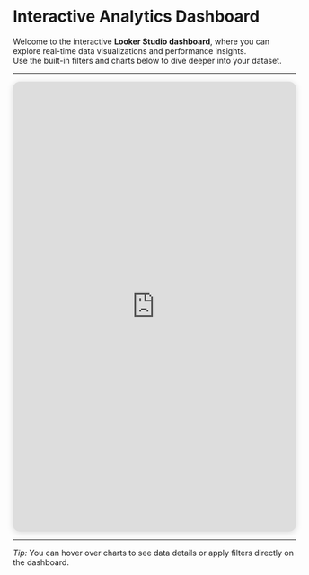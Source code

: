 # Interactive Analytics Dashboard

Welcome to the interactive **Looker Studio dashboard**, where you can explore real-time data visualizations and performance insights.  
Use the built-in filters and charts below to dive deeper into your dataset.

---

<div style="text-align:center;">
  <iframe
    width="100%"
    height="800"
    src="https://lookerstudio.google.com/embed/reporting/9637137c-005a-4d0a-a5b3-f0a49af24b0c/page/6ENcF"
    frameborder="0"
    style="border:0; border-radius:12px; box-shadow:0 2px 12px rgba(0,0,0,0.15);"
    allowfullscreen
    sandbox="allow-storage-access-by-user-activation allow-scripts allow-same-origin allow-popups allow-popups-to-escape-sandbox">
  </iframe>
</div>

---

*Tip:* You can hover over charts to see data details or apply filters directly on the dashboard.


